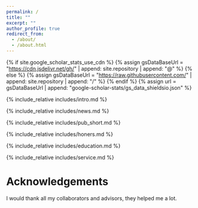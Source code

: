 ```yaml
---
permalink: /
title: ""
excerpt: ""
author_profile: true
redirect_from: 
  - /about/
  - /about.html
---
```


{% if site.google_scholar_stats_use_cdn %}
{% assign gsDataBaseUrl = "https://cdn.jsdelivr.net/gh/" | append: site.repository | append: "@" %}
{% else %}
{% assign gsDataBaseUrl = "https://raw.githubusercontent.com/" | append: site.repository | append: "/" %}
{% endif %}
{% assign url = gsDataBaseUrl | append: "google-scholar-stats/gs_data_shieldsio.json" %}

<span class='anchor' id='about-me'></span>
{% include_relative includes/intro.md %}

<span class='anchor' id='news'></span>
{% include_relative includes/news.md %}

<span class='anchor' id='publications'></span>
{% include_relative includes/pub_short.md %}

<span class='anchor' id='honors'></span>
{% include_relative includes/honers.md %}

<span class='anchor' id='education'></span>
{% include_relative includes/education.md %}

<span class='anchor' id='service'></span>
{% include_relative includes/service.md %}

<span class='anchor' id='acknowledgement'></span>

# Acknowledgements
I would thank all my collaborators and advisors, they helped me a lot.
